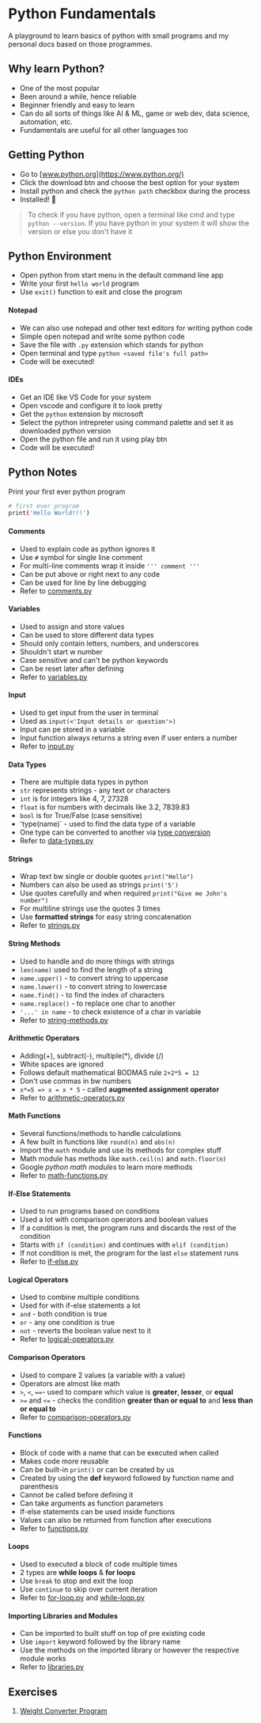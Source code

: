# Python Fundamentals

A playground to learn basics of python with small programs and my personal docs based on those programmes.

## Why learn Python?

- One of the most popular
- Been around a while, hence reliable
- Beginner friendly and easy to learn
- Can do all sorts of things like AI & ML, game or web dev, data science, automation, etc.
- Fundamentals are useful for all other languages too

## Getting Python

- Go to [www.python.org](https://www.python.org/)
- Click the download btn and choose the best option for your system
- Install python and check the `python path` checkbox during the process
- Installed! 🚀

> To check if you have python, open a terminal like cmd and type `python --version`. If you have python in your system it will show the version or else you don't have it

## Python Environment

- Open python from start menu in the default command line app
- Write your first `hello world` program
- Use `exit()` function to exit and close the program

#### Notepad

- We can also use notepad and other text editors for writing python code
- Simple open notepad and write some python code
- Save the file with `.py` extension which stands for python
- Open terminal and type `python <saved file's full path>`
- Code will be executed!

#### IDEs

- Get an IDE like VS Code for your system
- Open vscode and configure it to look pretty
- Get the `python` extension by microsoft
- Select the python intrepreter using command palette and set it as downloaded python version
- Open the python file and run it using play btn
- Code will be executed!

## Python Notes

Print your first ever python program

```bash
# first ever program
print('Hello World!!!')
```

#### Comments

- Used to explain code as python ignores it
- Use `#` symbol for single line comment
- For multi-line comments wrap it inside `''' comment '''`
- Can be put above or right next to any code
- Can be used for line by line debugging
- Refer to [comments.py](./01-basics/comments.py)

#### Variables

- Used to assign and store values
- Can be used to store different data types
- Should only contain letters, numbers, and underscores
- Shouldn't start w number
- Case sensitive and can't be python keywords
- Can be reset later after defining
- Refer to [variables.py](./01-basics/variables.py)

#### Input

- Used to get input from the user in terminal
- Used as `input(<'Input details or question'>)`
- Input can pe stored in a variable
- Input function always returns a string even if user enters a number
- Refer to [input.py](./01-basics/input.py)

#### Data Types

- There are multiple data types in python
- `str` represents strings - any text or characters
- `int` is for integers like 4, 7, 27328
- `float` is for numbers with decimals like 3.2, 7839.83
- `bool` is for True/False (case sensitive)
- 'type(name)` - used to find the data type of a variable
- One type can be converted to another via [type conversion](./type-conversion.py)
- Refer to [data-types.py](./data-types.py)

#### Strings

- Wrap text bw single or double quotes `print("Hello")`
- Numbers can also be used as strings `print('5')`
- Use quotes carefully and when required `print("Give me John's number")`
- For multiline strings use the quotes 3 times
- Use **formatted strings** for easy string concatenation
- Refer to [strings.py](./strings.py)

#### String Methods

- Used to handle and do more things with strings
- `len(name)` used to find the length of a string
- `name.upper()` - to convert string to uppercase
- `name.lower()` - to convert string to lowercase
- `name.find()` - to find the index of characters
- `name.replace()` - to replace one char to another
- `'...' in name` - to check existence of a char in variable
- Refer to [string-methods.py](./string-methods.py)

#### Arithmetic Operators

- Adding(+), subtract(-), multiple(\*), divide (/)
- White spaces are ignored
- Follows default mathematical BODMAS rule `2+2*5 = 12`
- Don't use commas in bw numbers
- `x*=5 => x = x * 5` - called **augmented assignment operator**
- Refer to [arithmetic-operators.py](./arithmetic-operators.py)

#### Math Functions

- Several functions/methods to handle calculations
- A few built in functions like `round(n)` and `abs(n)`
- Import the `math` module and use its methods for complex stuff
- Math module has methods like `math.ceil(n)` and `math.floor(n)`
- Google _python <version> math modules_ to learn more methods
- Refer to [math-functions.py](./math-functions.py)

#### If-Else Statements

- Used to run programs based on conditions
- Used a lot with comparison operators and boolean values
- If a condition is met, the program runs and discards the rest of the condition
- Starts with `if (condition)` and continues with `elif (condition)`
- If not condition is met, the program for the last `else` statement runs
- Refer to [if-else.py](./if-else.py)

#### Logical Operators

- Used to combine multiple conditions
- Used for with if-else statements a lot
- `and` - both condition is true
- `or` - any one condition is true
- `not` - reverts the boolean value next to it
- Refer to [logical-operators.py](./logical-operators.py)

#### Comparison Operators

- Used to compare 2 values (a variable with a value)
- Operators are almost like math
- `>`, `<`, `==`- used to compare which value is **greater**, **lesser**, or **equal**
- `>=` and `<=` - checks the condition **greater than or equal to** and **less than or equal to**
- Refer to [comparison-operators.py](./comparison-operators.py)

#### Functions

- Block of code with a name that can be executed when called
- Makes code more reusable
- Can be built-in `print()` or can be created by us
- Created by using the **def** keyword followed by function name and parenthesis
- Cannot be called before defining it
- Can take arguments as function parameters
- If-else statements can be used inside functions
- Values can also be returned from function after executions
- Refer to [functions.py](./functions.py)

#### Loops

- Used to executed a block of code multiple times
- 2 types are **while loops** & **for loops**
- Use `break` to stop and exit the loop
- Use `continue` to skip over current iteration
- Refer to [for-loop.py](./for-loop.py) and [while-loop.py](./while-loop.py)

#### Importing Libraries and Modules

- Can be imported to built stuff on top of pre existing code
- Use `import` keyword followed by the library name
- Use the methods on the imported library or however the respective module works
- Refer to [libraries.py](./libraries.py)

## Exercises

1. [Weight Converter Program](./exercises/weight-converter.py)
